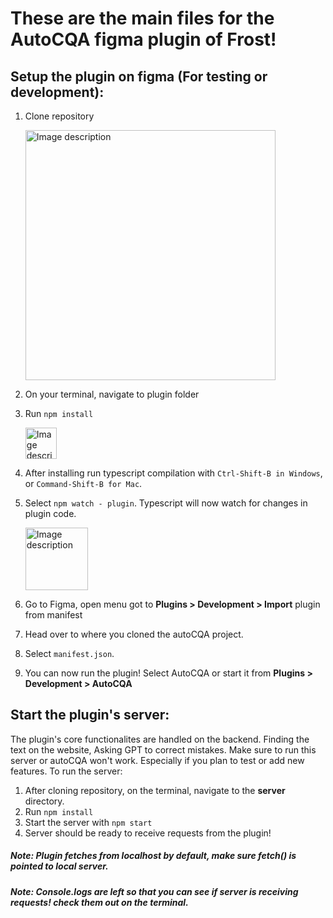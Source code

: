 # These are the main files for the AutoCQA figma plugin of Frost!

## Setup the plugin on figma (For testing or development):

1. Clone repository

   <img src="https://github.com/lxpocampoFrost/AutoCQA/assets/117623161/b2b6dff2-7a73-45ac-baa6-8981980e6cd0" alt="Image description" height="400">

3. On your terminal, navigate to plugin folder
4. Run  `npm install`
   
   <img src="https://github.com/lxpocampoFrost/AutoCQA/assets/117623161/368571d4-bfed-4cd7-bc91-459d3cddef46" alt="Image description" height="50">

6. After installing run typescript compilation with `Ctrl-Shift-B in Windows`, or `Command-Shift-B for Mac`.
7. Select `npm watch - plugin`. Typescript will now watch for changes in plugin code.
   
   <img src="https://github.com/lxpocampoFrost/AutoCQA/assets/117623161/b6db0d3f-8311-4594-8bcb-1e5938d642c7" alt="Image description" height="100">
   
9. Go to Figma, open menu got to **Plugins > Development > Import** plugin from manifest
10. Head over to where you cloned the autoCQA project.
11. Select `manifest.json`.
12. You can now run the plugin! Select AutoCQA or start it from **Plugins > Development > AutoCQA**


## Start the plugin's server:

The plugin's core functionalites are handled on the backend. Finding the text on the website, Asking GPT to correct mistakes. 
Make sure to run this server or autoCQA won't work. Especially if you plan to test or add new features.
To run the server: 

1. After cloning repository, on the terminal, navigate to the **server** directory.
2. Run `npm install`
3. Start the server with `npm start`
4. Server should be ready to receive requests from the plugin!
##### Note: Plugin fetches from localhost by default, make sure fetch() is pointed to local server.
##### Note: Console.logs are left so that you can see if server is receiving requests! check them out on the terminal.

